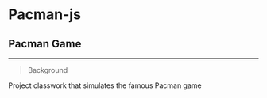 # Pacman-js
## Pacman Game

---

> Background

Project classwork that simulates the famous Pacman game
